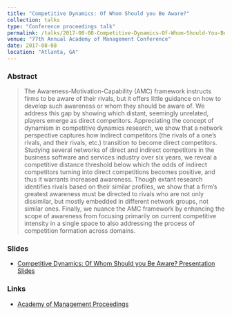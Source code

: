 ```yaml
---
title: "Competitive Dynamics: Of Whom Should you Be Aware?"
collection: talks
type: "Conference proceedings talk"
permalink: /talks/2017-08-08-Competitive-Dynamics-Of-Whom-Should-You-Be-Aware
venue: "77th Annual Academy of Management Conference"
date: 2017-08-08
location: "Atlanta, GA"
---
```


### Abstract 
> The Awareness-Motivation-Capability (AMC) framework instructs firms to be aware of their rivals, but it offers little guidance on how to develop such awareness or whom they should be aware of. 
> We address this gap by showing which distant, seemingly unrelated, players emerge as direct competitors. Appreciating the concept of dynamism in competitive dynamics research, we show that a network perspective captures how indirect competitors (the rivals of a one’s rivals, and their rivals, etc.) transition to become direct competitors. Studying several networks of direct and indirect competitors in the business software and services industry over six years, we reveal a competitive distance threshold below which the odds of indirect competitors turning into direct competitions becomes positive, and thus it warrants increased awareness. Though extant research identifies rivals based on their similar profiles, we show that a firm’s greatest awareness must be directed to rivals who are not only dissimilar, but mostly embedded in different network groups, not similar ones. Finally, we nuance the AMC framework by enhancing the scope of awareness from focusing primarily on current competitive intensity in a single space to also addressing the process of competition formation across domains.

### Slides
* [Competitive Dynamics: Of Whom Should you Be Aware? Presentation Slides](/files/AOM_20170808_Downing_Kang_Markman_v2.pdf "Competitive Dynamics: Of Whom Should you Be Aware? Presentation Slides")

### Links
* [Academy of Management Proceedings](http://proceedings.aom.org/content/2017/1/16381)
